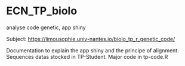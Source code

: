 # ECN_TP_biolo
analyse code genetic, app shiny

Subject: https://limousophie.univ-nantes.io/biolo_tp_r_genetic_code/

Documentation to explain the app shiny and the principe of alignment.
Sequences datas stocked in TP-Student.
Major code in tp-code.R
